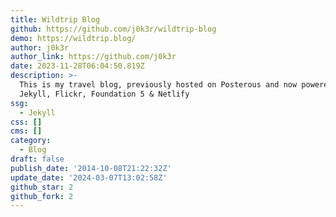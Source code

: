 ```yaml
---
title: Wildtrip Blog
github: https://github.com/j0k3r/wildtrip-blog
demo: https://wildtrip.blog/
author: j0k3r
author_link: https://github.com/j0k3r
date: 2023-11-28T06:04:50.819Z
description: >-
  This is my travel blog, previously hosted on Posterous and now powered by
  Jekyll, Flickr, Foundation 5 & Netlify
ssg:
  - Jekyll
css: []
cms: []
category:
  - Blog
draft: false
publish_date: '2014-10-08T21:22:32Z'
update_date: '2024-03-07T13:02:58Z'
github_star: 2
github_fork: 2
---
```

